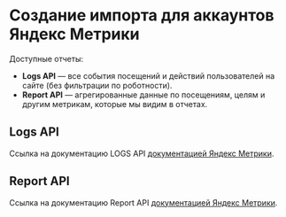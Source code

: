 
# Создание импорта для аккаунтов Яндекс Метрики

Доступные отчеты:
- **Logs API** — все события посещений и действий пользователей на сайте (без фильтрации по роботности).
- **Report API** — агрегированные данные по посещениям, целям и другим метрикам, которые мы видим в отчетах.

## Logs API
Ссылка на документацию LOGS API [документацией Яндекс Метрики](https://yandex.ru/dev/metrika/ru/logs/).
   

## Report API
Ссылка на документацию Report API [документацией Яндекс Метрики](https://yandex.ru/dev/metrika/ru/stat/).

